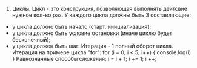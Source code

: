 1. Циклы. Цикл - это конструкция, позволяющая выполнять дейтсвие нужное кол-во раз.
У каждого цикла должны быть 3 составляющие:
- у цикла должно быть начало (старт, инициализация);
- у цикла должно быть условие остановки (иначе циклю будет бесконечный);
- у цикла должен быть шаг.
Итерация - 1 полный оборот цикла.
Итерация на примере цикла "for":
for (i = 0; i < 5; i++) {
  console.log(i)
}
Равнозначные способы сложения:
  i = i + 1;
  i += 1;
  i ++;

